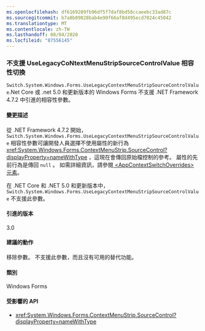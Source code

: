 ```yaml
---
ms.openlocfilehash: df6169289fb96df5f7daf8bd58ccaeebc33ad87c
ms.sourcegitcommit: b7a8b09828bab4e90f66af8d495ecd7024c45042
ms.translationtype: MT
ms.contentlocale: zh-TW
ms.lasthandoff: 08/04/2020
ms.locfileid: "87556145"
---
```

### <a name="uselegacycontextmenustripsourcecontrolvalue-compatibility-switch-not-supported"></a>不支援 UseLegacyCoNtextMenuStripSourceControlValue 相容性切換

`Switch.System.Windows.Forms.UseLegacyContextMenuStripSourceControlValue`.Net Core 或 .net 5.0 和更新版本的 Windows Forms 不支援 .NET Framework 4.7.2 中引進的相容性參數。

#### <a name="change-description"></a>變更描述

從 .NET Framework 4.7.2 開始， `Switch.System.Windows.Forms.UseLegacyContextMenuStripSourceControlValue` 相容性參數可讓開發人員選擇不使用屬性的新行為 <xref:System.Windows.Forms.ContextMenuStrip.SourceControl?displayProperty=nameWithType> ，這現在會傳回原始檔控制的參考。 屬性的先前行為是傳回 `null` 。 如需詳細資訊，請參閱[ \<AppContextSwitchOverrides> 元素](~/docs/framework/configure-apps/file-schema/runtime/appcontextswitchoverrides-element.md)。

在 .NET Core 和 .NET 5.0 和更新版本中， `Switch.System.Windows.Forms.UseLegacyContextMenuStripSourceControlValue` 不支援此參數。

#### <a name="version-introduced"></a>引進的版本

3.0

#### <a name="recommended-action"></a>建議的動作

移除參數。 不支援此參數，而且沒有可用的替代功能。

#### <a name="category"></a>類別

Windows Forms

#### <a name="affected-apis"></a>受影響的 API

- <xref:System.Windows.Forms.ContextMenuStrip.SourceControl?displayProperty=nameWithType>

<!-- 

#### Affected APIs

- `P:System.Windows.Forms.ContextMenuStrip.SourceControl`

-->
